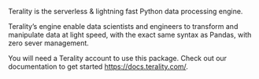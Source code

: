 Terality is the serverless & lightning fast Python data processing engine.

Terality’s engine enable data scientists and engineers to transform and manipulate data at light speed, with the exact same syntax as Pandas, with zero sever management.

You will need a Terality account to use this package. Check out our documentation to get started https://docs.terality.com/.